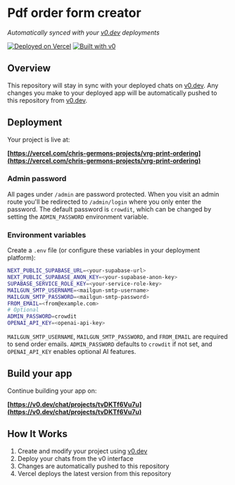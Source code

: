 # Pdf order form creator

*Automatically synced with your [v0.dev](https://v0.dev) deployments*

[![Deployed on Vercel](https://img.shields.io/badge/Deployed%20on-Vercel-black?style=for-the-badge&logo=vercel)](https://vercel.com/chris-germons-projects/vrg-print-ordering)
[![Built with v0](https://img.shields.io/badge/Built%20with-v0.dev-black?style=for-the-badge)](https://v0.dev/chat/projects/tvDKTf6Vu7u)

## Overview

This repository will stay in sync with your deployed chats on [v0.dev](https://v0.dev).
Any changes you make to your deployed app will be automatically pushed to this repository from [v0.dev](https://v0.dev).

## Deployment

Your project is live at:

**[https://vercel.com/chris-germons-projects/vrg-print-ordering](https://vercel.com/chris-germons-projects/vrg-print-ordering)**

### Admin password

All pages under `/admin` are password protected. When you visit an admin route you'll be redirected to `/admin/login` where you only enter the password. The default password is `crowdit`, which can be changed by setting the `ADMIN_PASSWORD` environment variable.

### Environment variables

Create a `.env` file (or configure these variables in your deployment platform):

```bash
NEXT_PUBLIC_SUPABASE_URL=<your-supabase-url>
NEXT_PUBLIC_SUPABASE_ANON_KEY=<your-supabase-anon-key>
SUPABASE_SERVICE_ROLE_KEY=<your-service-role-key>
MAILGUN_SMTP_USERNAME=<mailgun-smtp-username>
MAILGUN_SMTP_PASSWORD=<mailgun-smtp-password>
FROM_EMAIL=<from@example.com>
# Optional
ADMIN_PASSWORD=crowdit
OPENAI_API_KEY=<openai-api-key>
```

`MAILGUN_SMTP_USERNAME`, `MAILGUN_SMTP_PASSWORD`, and `FROM_EMAIL` are required to send order emails. `ADMIN_PASSWORD` defaults to `crowdit` if not set, and `OPENAI_API_KEY` enables optional AI features.

## Build your app

Continue building your app on:

**[https://v0.dev/chat/projects/tvDKTf6Vu7u](https://v0.dev/chat/projects/tvDKTf6Vu7u)**

## How It Works

1. Create and modify your project using [v0.dev](https://v0.dev)
2. Deploy your chats from the v0 interface
3. Changes are automatically pushed to this repository
4. Vercel deploys the latest version from this repository
